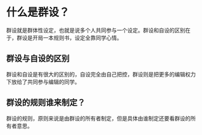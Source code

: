 # 什么是群设？

群设就是群体性设定，也就是说多个人共同参与一个设定。群设和自设的区别在于，群设是开局一本规则书，设定全靠同学心情。

## 群设与自设的区别

群设和自设是有很大的区别的，自设完全由自己把控，群设则是把更多的编辑权力下放给了共同参与编辑的同学。

## 群设的规则谁来制定？

群设的规则，原则来说是由群设的所有者制定，但是具体由谁制定还要看群设的所有者意思。

